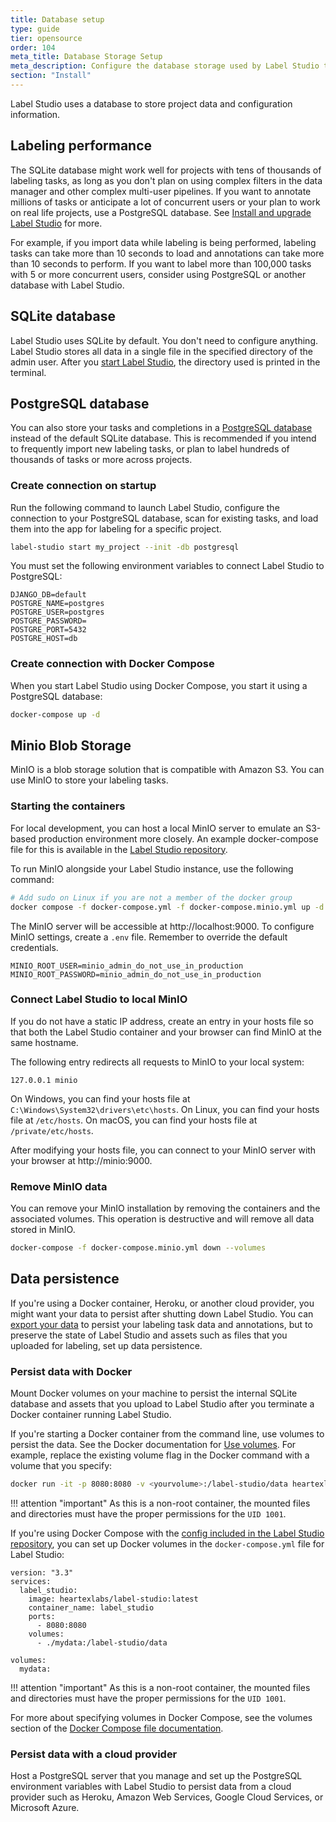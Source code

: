 ```yaml
---
title: Database setup 
type: guide
tier: opensource
order: 104
meta_title: Database Storage Setup
meta_description: Configure the database storage used by Label Studio to ensure performant and scalable data and configuration storage.
section: "Install"
---
```


Label Studio uses a database to store project data and configuration information.

## Labeling performance
The SQLite database might work well for projects with tens of thousands of labeling tasks, as long as you don't plan on using complex filters in the data manager and other complex multi-user pipelines. If you want to annotate millions of tasks or anticipate a lot of concurrent users or your plan to work on real life projects, use a PostgreSQL database. See [Install and upgrade Label Studio](install.html#PostgreSQL-database) for more.  

For example, if you import data while labeling is being performed, labeling tasks can take more than 10 seconds to load and annotations can take more than 10 seconds to perform. If you want to label more than 100,000 tasks with 5 or more concurrent users, consider using PostgreSQL or another database with Label Studio. 

## SQLite database

Label Studio uses SQLite by default. You don't need to configure anything. Label Studio stores all data in a single file in the specified directory of the admin user. After you [start Label Studio](start.html), the directory used is printed in the terminal. 

## PostgreSQL database

You can also store your tasks and completions in a [PostgreSQL database](https://www.postgresql.org/) instead of the default SQLite database. This is recommended if you intend to frequently import new labeling tasks, or plan to label hundreds of thousands of tasks or more across projects.

### Create connection on startup

Run the following command to launch Label Studio, configure the connection to your PostgreSQL database, scan for existing tasks, and load them into the app for labeling for a specific project.

```bash
label-studio start my_project --init -db postgresql 
```

You must set the following environment variables to connect Label Studio to PostgreSQL:

```
DJANGO_DB=default
POSTGRE_NAME=postgres
POSTGRE_USER=postgres
POSTGRE_PASSWORD=
POSTGRE_PORT=5432
POSTGRE_HOST=db
```

### Create connection with Docker Compose

When you start Label Studio using Docker Compose, you start it using a PostgreSQL database:
```bash
docker-compose up -d
```

## Minio Blob Storage
MinIO is a blob storage solution that is compatible with Amazon S3. You can use MinIO to store your labeling tasks.

### Starting the containers
For local development, you can host a local MinIO server to emulate an S3-based production environment more closely. 
An example docker-compose file for this is available in the [Label Studio repository](https://github.com/heartexlabs/label-studio).

To run MinIO alongside your Label Studio instance, use the following command:
````bash
# Add sudo on Linux if you are not a member of the docker group
docker compose -f docker-compose.yml -f docker-compose.minio.yml up -d
````
The MinIO server will be accessible at http://localhost:9000. 
To configure MinIO settings, create a `.env` file. Remember to override the default credentials.

````.dotenv
MINIO_ROOT_USER=minio_admin_do_not_use_in_production
MINIO_ROOT_PASSWORD=minio_admin_do_not_use_in_production
````

### Connect Label Studio to local MinIO

If you do not have a static IP address, create an entry in your hosts file so that both the Label Studio container and 
your browser can find MinIO at the same hostname.

The following entry redirects all requests to MinIO to your local system:
```text
127.0.0.1 minio
```

On Windows, you can find your hosts file at `C:\Windows\System32\drivers\etc\hosts`.
On Linux, you can find your hosts file at `/etc/hosts`.
On macOS, you can find your hosts file at `/private/etc/hosts`.

After modifying your hosts file, you can connect to your MinIO server with your browser at http://minio:9000.

### Remove MinIO data
You can remove your MinIO installation by removing the containers and the associated volumes. 
This operation is destructive and will remove all data stored in MinIO.
```bash
docker-compose -f docker-compose.minio.yml down --volumes
````


## Data persistence

If you're using a Docker container, Heroku, or another cloud provider, you might want your data to persist after shutting down Label Studio. You can [export your data](export.html) to persist your labeling task data and annotations, but to preserve the state of Label Studio and assets such as files that you uploaded for labeling, set up data persistence. 

### Persist data with Docker

Mount Docker volumes on your machine to persist the internal SQLite database and assets that you upload to Label Studio after you terminate a Docker container running Label Studio. 

If you're starting a Docker container from the command line, use volumes to persist the data. See the Docker documentation for [Use volumes](https://docs.docker.com/storage/volumes/). For example, replace the existing volume flag in the Docker command with a volume that you specify:
```bash
docker run -it -p 8080:8080 -v <yourvolume>:/label-studio/data heartexlabs/label-studio:latest
```

!!! attention "important"
    As this is a non-root container, the mounted files and directories must have the proper permissions for the `UID 1001`.

If you're using Docker Compose with the [config included in the Label Studio repository](https://github.com/heartexlabs/label-studio/blob/master/docker-compose.yml), you can set up Docker volumes in the `docker-compose.yml` file for Label Studio:
```
version: "3.3"
services:
  label_studio:
    image: heartexlabs/label-studio:latest
    container_name: label_studio
    ports:
      - 8080:8080
    volumes:
      - ./mydata:/label-studio/data

volumes:
  mydata:
```

!!! attention "important"
    As this is a non-root container, the mounted files and directories must have the proper permissions for the `UID 1001`.

For more about specifying volumes in Docker Compose, see the volumes section of the [Docker Compose file documentation](https://docs.docker.com/compose/compose-file/compose-file-v3/#volumes).

### Persist data with a cloud provider
Host a PostgreSQL server that you manage and set up the PostgreSQL environment variables with Label Studio to persist data from a cloud provider such as Heroku, Amazon Web Services, Google Cloud Services, or Microsoft Azure. 



